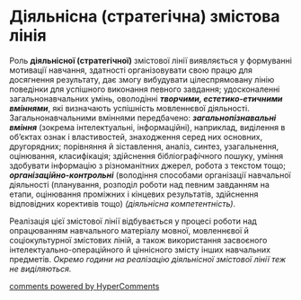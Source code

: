 <div id="hypercomments_widget" class="js-hypercomments-widget invisible"></div>

Діяльнісна (стратегічна) змістова лінія
=============================================

Роль <b>діяльнісної (стратегічної)</b> змістової лінії виявляється у формуванні мотивації навчання, здатності організовувати свою працю для досягнення результату, дає змогу вибудувати  цілеспрямовану лінію поведінки для успішного виконання певного завдання;  удосконаленні загальнонавчальних умінь, оволодінні <b><i>творчими, естетико-етичними вміннями</i></b>, які визначають успішність мовленнєвої діяльності. Загальнонавчальними вміннями передбачено: <b><i>загальнопізнавальні вміння</i></b> (зокрема інтелектуальні, інформаційні),   наприклад,  виділення в об’єктах  ознак і властивостей, знаходження  серед них основних,   другорядних; порівняння й зіставлення, аналіз, синтез, узагальнення, оцінювання, класифікація;  здійснення  бібліографічного пошуку, уміння здобувати  інформацію з різноманітних джерел, робота з текстом тощо;  <b><i>організаційно-контрольні</i></b> (володіння способами організації навчальної діяльності (планування, розподіл роботи над певним завданням на етапи, оцінювання проміжних і кінцевих результатів, здійснення відповідних корективів тощо) <i>(діяльнісна компетентність)</i>. 

Реалізація цієї змістової лінії відбувається у процесі  роботи над опрацюванням навчального матеріалу мовної, мовленнєвої й соціокультурної змістових ліній, а також використання засвоєного інтелектуально-операційного  й ціннісного змісту інших  навчальних предметів. *Окремо години на реалізацію діяльнісної змістової лінії теж не виділяються.*


<div class="js-hypercomments-container">
<a href="http://hypercomments.com" class="hc-link" title="comments widget">comments powered by HyperComments</a>
</div>